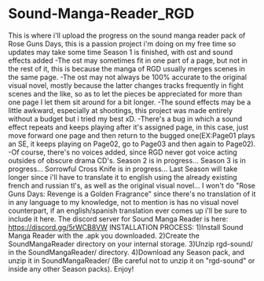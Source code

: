 # Sound-Manga-Reader_RGD
This is where i'll upload the progress on the sound manga reader pack of Rose Guns Days, this is a passion project i'm doing on my free time so updates may take some time
Season 1 is finished, with ost and sound effects added
-The ost may sometimes fit in one part of a page, but not in the rest of it, this is because the manga of RGD usually merges scenes in the same page.
-The ost may not always be 100% accurate to the original visual novel, mostly because the latter changes tracks frequently in fight scenes and the like, so as to let the pieces be appreciated for more than one page I let them sit around for a bit longer.
-The sound effects may be a little awkward, especially at shootings, this project was made entirely without a budget but i tried my best xD.
-There's a bug in which a sound effect repeats and keeps playing after it's assigned page, in this case, just move forward one page and then return to the bugged one(EX:Page01 plays an SE, it keeps playing on Page02, go to Page03 and then again to Page02).
-Of course, there's no voices added, since RGD never got voice acting outsides of obscure drama CD's.
Season 2 is in progress...
Season 3 is in progress...
Sorrowful Cross Knife is in progress...
Last Season will take longer since i'll have to translate it to english using the already existing french and russian tl's, as well as the original visual novel...
I won't do "Rose Guns Days: Revenge is a Golden Fragrance" since there's no translation of it in any language to my knowledge, not to mention is has no visual novel counterpart, if an english/spanish translation ever comes up i'll be sure to include it here.
The discord server for Sound Manga Reader is here: https://discord.gg/5rWCB8VW 
INSTALLATION PROCESS:
1)Install Sound Manga Reader with the .apk you downloaded.
2)Create the SoundMangaReader directory on your internal storage.
3)Unzip rgd-sound/ in the SoundMangaReader/ directory.
4)Download any Season pack, and unzip it in SoundMangaReader/ (Be careful not to unzip it on "rgd-sound" or inside any other Season packs).
Enjoy!
